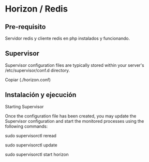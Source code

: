 # Horizon / Redis
## Pre-requisito
Servidor redis y cliente redis en php instalados y funcionando.

## Supervisor
Supervisor configuration files are typically stored within your server's /etc/supervisor/conf.d directory.

Copiar (./horizon.conf)

## Instalación y ejecución

Starting Supervisor

Once the configuration file has been created, you may update the Supervisor configuration and start the monitored processes using the following commands:

sudo supervisorctl reread
 
sudo supervisorctl update
 
sudo supervisorctl start horizon
